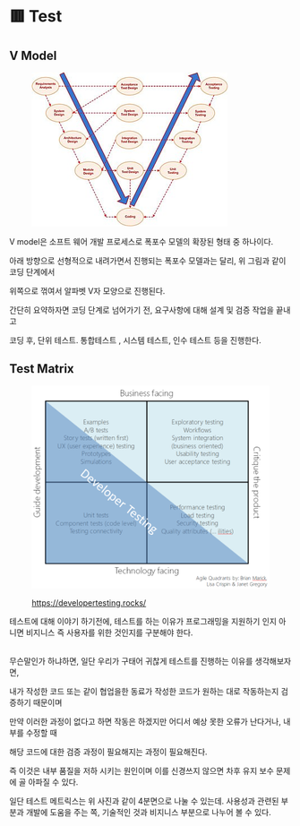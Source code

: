# 🟥 Test

## V Model

<figure><img src="../.gitbook/assets/image (34).png" alt=""><figcaption></figcaption></figure>

V model은 소프트 웨어 개발 프로세스로 폭포수 모델의 확장된 형태 중 하나이다.

아래 방향으로 선형적으로 내려가면서 진행되는 폭포수 모델과는 달리, 위 그림과 같이 코딩 단계에서

위쪽으로 꺾여서 알파벳 V자 모양으로 진행된다.



간단히 요약하자면 코딩 단계로 넘어가기 전, 요구사항에 대해 설계 및 검증 작업을 끝내고

코딩 후, 단위 테스트. 통합테스트 , 시스템 테스트, 인수 테스트 등을 진행한다.



## Test Matrix

<figure><img src="../.gitbook/assets/image (35).png" alt=""><figcaption><p><a href="https://developertesting.rocks/">https://developertesting.rocks/</a></p></figcaption></figure>

테스트에 대해 이야기 하기전에, 테스트를 하는 이유가 프로그래밍을 지원하기 인지 아니면 비지니스 즉 사용자를 위한 것인지를 구분해야 한다.

\
무슨말인가 하냐하면, 일단 우리가 구태어 귀찮게 테스트를 진행하는 이유를 생각해보자면,

내가 작성한 코드 또는 같이  협업을한  동료가 작성한 코드가 원하는 대로 작동하는지 검증하기 때문이며

만약 이러한 과정이 없다고 하면 작동은 하겠지만 어디서 예상 못한 오류가 난다거나, 내부를 수정할 때

해당 코드에 대한 검증 과정이 필요해지는 과정이 필요해진다.



즉 이것은 내부 품질을 저하 시키는 원인이며 이를  신경쓰지 않으면 차후 유지 보수 문제에 골 아파질 수 있다.



일단 테스트 메트릭스는 위 사진과 같이 4분면으로 나눌 수 있는데. 사용성과 관련된 부분과 개발에 도움을 주는 쪽, 기술적인 것과 비지니스 부분으로 나누어 볼 수 있다.





